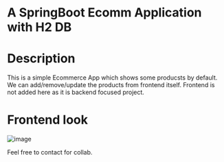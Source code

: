 # A SpringBoot Ecomm Application with H2 DB

# Description
This is a simple Ecommerce App which shows some producsts by default. 
We can add/remove/update the products from frontend itself.
Frontend is not added here as it is backend focused project.


# Frontend look
![image](https://github.com/user-attachments/assets/a18ca1f1-86d3-4c59-a3d1-4ed8d207f607)

Feel free to contact for collab.
